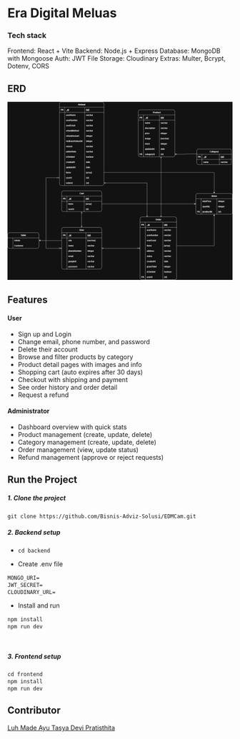# Era Digital Meluas

### Tech stack
Frontend: React + Vite
Backend: Node.js + Express
Database: MongoDB with Mongoose
Auth: JWT
File Storage: Cloudinary
Extras: Multer, Bcrypt, Dotenv, CORS

## ERD
![erd](EDM.png)

## Features

#### User
* Sign up and Login
* Change email, phone number, and password
* Delete their account
* Browse and filter products by category
* Product detail pages with images and info
* Shopping cart (auto expires after 30 days)
* Checkout with shipping and payment
* See order history and order detail
* Request a refund

#### Administrator
- Dashboard overview with quick stats
- Product management (create, update, delete)
- Category management (create, update, delete)
- Order management (view, update status)
- Refund management (approve or reject requests)

## Run the Project
##### 1. Clone the project
`git clone https://github.com/Bisnis-Adviz-Solusi/EDMCam.git
`
<br>

##### 2. Backend setup

* `cd backend`

* Create .env file
``` 
MONGO_URI=
JWT_SECRET=
CLOUDINARY_URL=
```

* Install and run
```
npm install
npm run dev
```
<br>

##### 3. Frontend setup

```
cd frontend
npm install
npm run dev
```

## Contributor

[Luh Made Ayu Tasya Devi Pratisthita](https://github.com/madetasya)